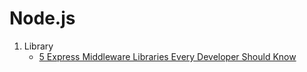 # Node.js

1. Library
   - [5 Express Middleware Libraries Every Developer Should Know](https://blog.bitsrc.io/5-express-middleware-libraries-every-developer-should-know-94e2728f7503)
  